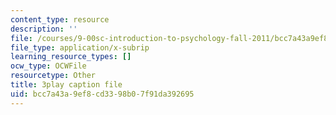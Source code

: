```yaml
---
content_type: resource
description: ''
file: /courses/9-00sc-introduction-to-psychology-fall-2011/bcc7a43a9ef8cd3398b07f91da392695_QvK6YdFKMY8.srt
file_type: application/x-subrip
learning_resource_types: []
ocw_type: OCWFile
resourcetype: Other
title: 3play caption file
uid: bcc7a43a-9ef8-cd33-98b0-7f91da392695
---
```

